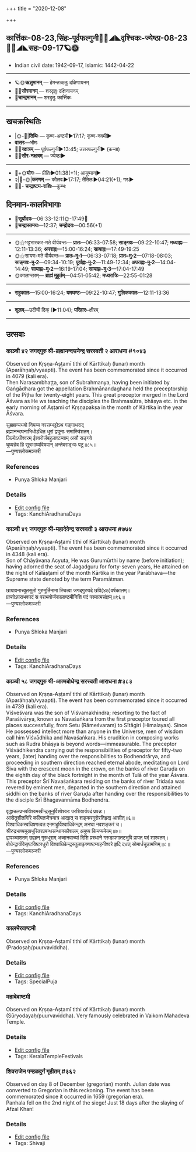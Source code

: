 +++
title = "2020-12-08"

+++
## कार्त्तिकः-08-23,सिंहः-पूर्वफल्गुनी🌛🌌◢◣वृश्चिकः-ज्येष्ठा-08-23🌌🌞◢◣सहः-09-17🪐🌞
- Indian civil date: 1942-09-17, Islamic: 1442-04-22
___________________
- 🪐🌞**ऋतुमानम्** — हेमन्तऋतुः दक्षिणायनम्
- 🌌🌞**सौरमानम्** — शरदृतुः दक्षिणायनम्
- 🌛**चान्द्रमानम्** — शरदृतुः कार्त्तिकः
___________________


## खचक्रस्थितिः
- |🌞-🌛|**तिथिः** — कृष्ण-अष्टमी►17:17; कृष्ण-नवमी►  
- **वासरः**—भौमः  
- 🌌🌛**नक्षत्रम्** — पूर्वफल्गुनी►13:45; उत्तरफल्गुनी► (कन्या)  
- 🌌🌞**सौर-नक्षत्रम्** — ज्येष्ठा►  
___________________
- 🌛+🌞**योगः** — प्रीतिः►01:38(+1); आयुष्मान्►  
- २|🌛-🌞|**करणम्** — कौलवः►17:17; तैतिलः►04:21(+1); गरः►  
- 🌌🌛- **चन्द्राष्टम-राशिः**—कुम्भः  


## दिनमान-कालविभागाः
- 🌅**सूर्योदयः**—06:33-12:11🌞️-17:49🌇  
- 🌛**चन्द्रास्तमयः**—12:37; **चन्द्रोदयः**—00:56(+1)  
___________________
- 🌞⚝भट्टभास्कर-मते वीर्यवन्तः— **प्रातः**—06:33-07:58; **साङ्गवः**—09:22-10:47; **मध्याह्नः**—12:11-13:36; **अपराह्णः**—15:00-16:24; **सायाह्नः**—17:49-19:25  
- 🌞⚝सायण-मते वीर्यवन्तः— **प्रातः-मु॰1**—06:33-07:18; **प्रातः-मु॰2**—07:18-08:03; **साङ्गवः-मु॰2**—09:34-10:19; **पूर्वाह्णः-मु॰2**—11:49-12:34; **अपराह्णः-मु॰2**—14:04-14:49; **सायाह्णः-मु॰2**—16:19-17:04; **सायाह्णः-मु॰3**—17:04-17:49  
- 🌞कालान्तरम्— **ब्राह्मं मुहूर्तम्**—04:51-05:42; **मध्यरात्रिः**—22:55-01:28  
___________________
- **राहुकालः**—15:00-16:24; **यमघण्टः**—09:22-10:47; **गुलिककालः**—12:11-13:36  
___________________
- **शूलम्**—उदीची दिक् (►11:04); **परिहारः**–क्षीरम्  
___________________

## उत्सवाः
### काञ्ची ४२ जगद्गुरु श्री-ब्रह्मानन्दघनेन्द्र सरस्वती २ आराधना #१०४३

Observed on Kṛṣṇa-Aṣṭamī tithi of Kārttikaḥ (lunar) month (Aparāhṇaḥ/vyaapti). The event has been commemorated since it occurred in 4079 (kali era).  
Then Narasambhaṭṭa, son of Subrahmanya, having been initiated by Gaṅgādhara got the appellation Brahmānandaghana held the preceptorship of the Pīṭha for twenty-eight years. This great preceptor merged in the Lord Ăśvara as He ws teaching the disciples the Brahmasūtra, bhāṣya etc. in the early morning of Aṣṭami of Kṛṣṇapakṣa in the month of Kārtika in the year Ăśvara.

सुब्रह्मण्यभवो नियम्य नरसम्भट्टोऽथ गङ्गाधराद्  
ब्रह्मानन्दघनाभिधोऽधित धुरां द्व्यूनाः समास्त्रिंशतम्।  
लिल्येऽधीश्वरम् ईश्वरोर्जबहुलाष्टम्याम् असौ सङ्गवे  
घुष्यन्नेव हि सूत्रभाष्यविषयान् अन्तेवसद्भ्यः पटु॥८५॥  
—पुण्यश्लोकमञ्जरी


### References
- Punya Shloka Manjari


### Details
- [Edit config file](https://github.com/sanskrit-coders/adyatithi/tree/master/mahApuruSha/kAnchI-maTha/lunar_month/tithi/08/23/kAJcI%2042%20jagadguru%20zrI~brahmAnandaghanEndra%20sarasvatI%202%20ArAdhanA.toml)
- Tags: KanchiAradhanaDays


### काञ्ची ४९ जगद्गुरु श्री-महादेवेन्द्र सरस्वती ३ आराधना #७७४

Observed on Kṛṣṇa-Aṣṭamī tithi of Kārttikaḥ (lunar) month (Aparāhṇaḥ/vyaapti). The event has been commemorated since it occurred in 4348 (kali era).  
Son of Chāyāvana Acyuta, He was Gurumūrthi by name (before initiation); having adorned the seat of Jagadguru for forty-seven years, He attained on the night of Kālāṣṭamī of the month Kārtika in the year Parābhava—the Supreme state denoted by the term Paramātman.

छायावनाच्युतसुतो गुरुमूर्तिनामा स्थित्वा जगद्गुरुपदे छवि(४७)वर्षकालम्।  
प्राप्तोऽपराभवपदं स पराभवोर्जकालाष्टमीनिशि पदं परमात्मसंज्ञम्॥९६॥  
—पुण्यश्लोकमञ्जरी


### References
- Punya Shloka Manjari


### Details
- [Edit config file](https://github.com/sanskrit-coders/adyatithi/tree/master/mahApuruSha/kAnchI-maTha/lunar_month/tithi/08/23/kAJcI%2049%20jagadguru%20zrI~mahAdEvEndra%20sarasvatI%203%20ArAdhanA.toml)
- Tags: KanchiAradhanaDays


### काञ्ची ५८ जगद्गुरु श्री-आत्मबोधेन्द्र सरस्वती आराधना #३८३

Observed on Kṛṣṇa-Aṣṭamī tithi of Kārttikaḥ (lunar) month (Aparāhṇaḥ/vyaapti). The event has been commemorated since it occurred in 4739 (kali era).  
Viśveśvara was the son of Viśvamakhindra; resorting to the fact of Paraśivārya, known as Navaśaṅkara from the first preceptor toured all places successfully, from Setu (Rāmeśvaram) to Sītāgiri (Himalayas). Since He possessed intellect more than anyone in the Universe, men of wisdom call him Viśvādhika and Navaśaṅkara. His erudition in composing works such as Rudra bhāṣya is beyond words—immeasurable. The preceptor Viśvādhikendra carrying out the responsibilities of preceptor for fifty-two years, (later) handing over the responsibilities to Bodhendrārya, and proceeding in southern direction reached eternal abode, meditating on Lord Śiva with the crescent moon in the crown, on the banks of river Garuḍa on the eighth day of the black fortnight in the month of Tulā of the year Ăśvara. This preceptor Śrī Navaśaṅkara residing on the banks of river Tridaśa was revered by eminent men, departed in the southern direction and attained siddhi on the banks of river Garuḍa after handing over the responsibilities to the disciple Śrī Bhagavannāma Bodhendra. 

वृद्धाचलप्रभवविश्वमखीन्द्रसूनुर्विश्वेश्वरः परशिवार्यपदं प्रपन्नः।  
आसेतुशीतगिरि कल्पितजैत्रयात्र आद्यात् स शङ्करगुरोरतिहृद्य आसीत्॥६॥  
विश्वाधिकस्वधिषणत्वत एनमाहुर्विश्वाधिकेन्द्रम् अनघा नवशङ्करं च।  
श्रीरुद्रभाष्यमुखभूरितरप्रबन्धसन्धानकौशलम् अमुष्य किमप्यमेयम्॥७॥  
द्वापञ्चाशतम् उद्वहन् गुरुधुराम् अब्दानवाच्यां दिशि प्रस्थाने गरुडापगातटभुवि प्रापत् पदं शाश्वतम्।  
बोधेन्द्रार्यविसृष्टविष्टरधुरो विश्वाधिकेन्द्रस्तुलाकृष्णाष्टम्यहनीश्वरे हृदि दधत् सोमार्धचूडामणिम्॥८॥  
—पुण्यश्लोकमञ्जरी


### References
- Punya Shloka Manjari


### Details
- [Edit config file](https://github.com/sanskrit-coders/adyatithi/tree/master/mahApuruSha/kAnchI-maTha/lunar_month/tithi/08/23/kAJcI%2058%20jagadguru%20zrI~AtmabOdhEndra%20sarasvatI%20ArAdhanA.toml)
- Tags: KanchiAradhanaDays


### कालभैरवाष्टमी

Observed on Kṛṣṇa-Aṣṭamī tithi of Kārttikaḥ (lunar) month (Pradoṣaḥ/puurvaviddha). 

### Details
- [Edit config file](https://github.com/sanskrit-coders/adyatithi/tree/master/devatA/shaiva/lunar_month/tithi/08/23/kAlabhairavASTamI.toml)
- Tags: SpecialPuja


### महादेवाष्टमी

Observed on Kṛṣṇa-Aṣṭamī tithi of Kārttikaḥ (lunar) month (Sūryodayaḥ/puurvaviddha). Very famously celebrated in Vaikom Mahadeva Temple.

### Details
- [Edit config file](https://github.com/sanskrit-coders/adyatithi/tree/master/temples/Kerala/lunar_month/tithi/08/23/mahAdEvASTamI.toml)
- Tags: KeralaTempleFestivals


### शिवराजेन पन्हळदुर्गं गृहीतम् #३६२

Observed on day 8 of December (gregorian) month. Julian date was converted to Gregorian in this reckoning. The event has been commemorated since it occurred in 1659 (gregorian era).  
Panhala fell on the 2nd night of the siege! Just 18 days after the slaying of Afzal Khan!

### Details
- [Edit config file](https://github.com/sanskrit-coders/adyatithi/tree/master/mahApuruSha/xatra-later/gregorian/day/12/08/shivAjI_takes_panhaLa.toml)
- Tags: Shivaji


